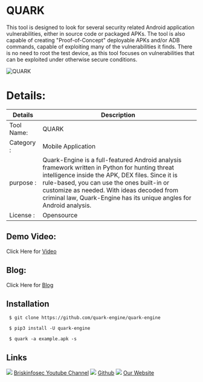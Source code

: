 QUARK
============
This tool is designed to look for several security related Android application vulnerabilities, either in source code or packaged APKs. The tool is also capable of creating "Proof-of-Concept" deployable APKs and/or ADB commands, capable of exploiting many of the vulnerabilities it finds. There is no need to root the test device, as this tool focuses on vulnerabilities that can be exploited under otherwise secure conditions.

![QUARK](https://www.briskinfosec.com//assets/tooloftheday/Copy_of_Briskinfosec_TOD_Latest_samples_10.jpg)

Details:
============
|  Details | Description   |
| ------------ | ------------ |
|Tool Name:| QUARK |
|Category :| Mobile Application|
|purpose  :| Quark-Engine is a full-featured Android analysis framework written in Python for hunting threat intelligence inside the APK, DEX files. Since it is rule-based, you can use the ones built-in or customize as needed. With ideas decoded from criminal law, Quark-Engine has its unique angles for Android analysis.
|License :| Opensource

Demo Video:
-----------------
Click Here for [Video](https://www.youtube.com/watch?v=A_n-PmUjfts "Video")

Blog: 
--------------
Click Here for [Blog](https://briskinfosec.com/tooloftheday/toolofthedaydetail/Qark# "Blog")

Installation
----------------
     $ git clone https://github.com/quark-engine/quark-engine

     $ pip3 install -U quark-engine
     
     $ quark -a example.apk -s

     
Links
----------------
![ ](https://img.icons8.com/color/15/000000/youtube-play.png) [Briskinfosec Youtube Channel](https://www.youtube.com/channel/UCcPmqqYETcO_7-6p_uUsF1w "Briskinfosec Youtube Channel")
 ![ ](https://img.icons8.com/glyph-neue/15/000000/github.png) [Github](https://github.com/briskinfosec "Github") 
![ ](https://img.icons8.com/ios/15/000000/internet--v2.png) [Our Website](https://www.briskinfosec.com/ "Our Website")
